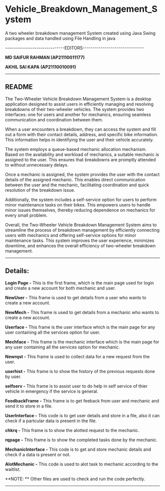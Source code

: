 # Vehicle_Breakdown_Management_System
A two wheeler breakdown management System created using Java Swing packages and data handled using File Handling in java

------------------------------EDITORS-------------------------------

**MD SAIFUR RAHMAN (AP21110011177)**

**AKHIL SAI KAPA (AP21110010091)**

--------------------------------------------------------------------


README
-------

The Two-Wheeler Vehicle Breakdown Management System is a desktop application designed to assist users in efficiently managing and resolving breakdowns of their two-wheeler vehicles. The system provides two interfaces: one for users and another for mechanics, ensuring seamless communication and coordination between them.

When a user encounters a breakdown, they can access the system and fill out a form with their contact details, address, and specific bike information. This information helps in identifying the user and their vehicle accurately.

The system employs a queue-based mechanic allocation mechanism. Based on the availability and workload of mechanics, a suitable mechanic is assigned to the user. This ensures that breakdowns are promptly attended to without unnecessary delays.

Once a mechanic is assigned, the system provides the user with the contact details of the assigned mechanic. This enables direct communication between the user and the mechanic, facilitating coordination and quick resolution of the breakdown issue.

Additionally, the system includes a self-service option for users to perform minor maintenance tasks on their bikes. This empowers users to handle minor issues themselves, thereby reducing dependence on mechanics for every small problem.

Overall, the Two-Wheeler Vehicle Breakdown Management System aims to streamline the process of breakdown management by efficiently connecting users with mechanics and offering self-service options for minor maintenance tasks. This system improves the user experience, minimizes downtime, and enhances the overall efficiency of two-wheeler breakdown management.

________________________________________________________________________
Details:
---------
**Login Page -** This is the first frame, which is the main page used for login and create a new account for both mechanic and user.

**NewUser -** This frame is used to get details from a user who wants to create a new account.

**NewMech -** This frame is used to get details from a mechanic who wants to create a new account.

**Userface -** This frame is the user interface which is the main page for any user containing all the services option for user.

**Mechface -** This frame is the mechanic interface which is the main page for any user containing all the services option for mechanic.

**Newrqst -** This frame is used to collect data for a new request from the user.

**userhist -** This frame is to show the history of the previous requests done by user.

**selfserv -** This frame is to assist user to do help in self service of thier vehicle in emergency if the service is general.

**FeedbackFrame -** This frame is to get feeback from user and mechanic and send it to store in a file.

**UserInterface -** This code is to get user details and store in a file, also it can check if a partcular data is present in the file.

**chkrq -** This frame is to show the alotted request to the mechanic.

**rqpage -** This frame is to show the completed tasks done by the mechanic.

**MechanicInterface -** This code is to get and store mechanic details and check if a data is present or not.

**AlotMechanic -** This code is used to alot task to mechanic according to the waitlist.

**NOTE: ** Other files are used to check and run the code perfectly.
____________________________________________________________________________
